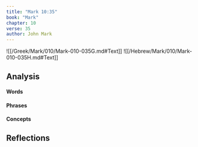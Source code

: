 ```yaml
---
title: "Mark 10:35"
book: "Mark"
chapter: 10
verse: 35
author: John Mark
---
```

![[/Greek/Mark/010/Mark-010-035G.md#Text]]
![[/Hebrew/Mark/010/Mark-010-035H.md#Text]]

## Analysis

#### Words

#### Phrases

#### Concepts

## Reflections
